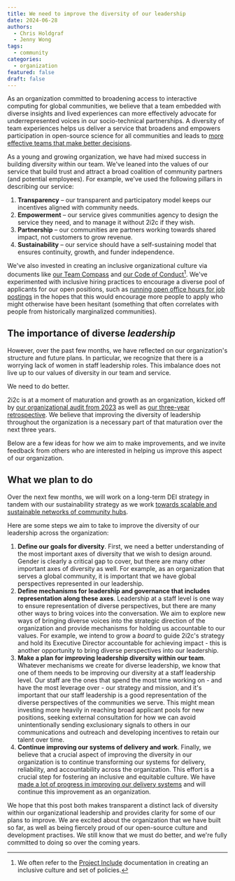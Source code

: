 ```yaml
---
title: We need to improve the diversity of our leadership
date: 2024-06-28
authors:
  - Chris Holdgraf
  - Jenny Wong
tags:
  - community
categories:
  - organization
featured: false
draft: false
---
```


As an organization committed to broadening access to interactive computing for global communities, we believe that a team embedded with diverse insights and lived experiences can more effectively advocate for underrepresented voices in our socio-technical partnerships.
A diversity of team experiences helps us deliver a service that broadens and empowers participation in open-source science for all communities and leads to [more effective teams that make better decisions](https://hbr.org/2016/11/why-diverse-teams-are-smarter).

As a young and growing organization, we have had mixed success in building diversity within our team.
We've leaned into the values of our service that build trust and attract a broad coalition of community partners (and potential employees).
For example, we've used the following pillars in describing our service:

1. **Transparency** – our transparent and participatory model keeps our incentives aligned with community needs.
1. **Empowerment** – our service gives communities agency to design the service they need, and to manage it without 2i2c if they wish.
1. **Partnership** – our communities are partners working towards shared impact, not customers to grow revenue.
1. **Sustainability** – our service should have a self-sustaining model that ensures continuity, growth, and funder independence.

We've also invested in creating an inclusive organizational culture via documents like [our Team Compass](https://compass.2i2c.org) and [our Code of Conduct](https://compass.2i2c.org/code-of-conduct/)[^include]. We've experimented with inclusive hiring practices to encourage a diverse pool of applicants for our open positions, such as [running open office hours for job postings](https://2i2c.org/blog/2022/product-community-lead-drop-in-notes/) in the hopes that this would encourage more people to apply who might otherwise have been hesitant (something that often correlates with people from historically marginalized communities).

[^include]: We often refer to the [Project Include](https://projectinclude.org) documentation in creating an inclusive culture and set of policies. 

## The importance of diverse _leadership_

However, over the past few months, we have reflected on our organization's structure and future plans. In particular, we recognize that there is a worrying lack of women in staff leadership roles. This imbalance does not live up to our values of diversity in our team and service.

We need to do better.

2i2c is at a moment of maturation and growth as an organization, kicked off by [our organizational audit from 2023](../2023/organizational-report/index.md) as well as [our three-year retrospective](../report-czi/index.md).
We believe that improving the diversity of leadership throughout the organization is a necessary part of that maturation over the next three years.

Below are a few ideas for how we aim to make improvements, and we invite feedback from others who are interested in helping us improve this aspect of our organization.

## What we plan to do

Over the next few months, we will work on a long-term DEI strategy in tandem with our sustainability strategy as we work [towards scalable and sustainable networks of community hubs](../funding-community-networks/index.md).

Here are some steps we aim to take to improve the diversity of our leadership across the organization:

1. **Define our goals for diversity**. First, we need a better understanding of the most important axes of diversity that we wish to design around. Gender is clearly a critical gap to cover, but there are many other important axes of diversity as well. For example, as an organization that serves a global community, it is important that we have global perspectives represented in our leadership.
2. **Define mechanisms for leadership and governance that includes representation along these axes**. Leadership at a staff level is one way to ensure representation of diverse perspectives, but there are many other ways to bring voices into the conversation. We aim to explore new ways of bringing diverse voices into the strategic direction of the organization and provide mechanisms for holding us accountable to our values. For example, we intend to grow a _board_ to guide 2i2c's strategy and hold its Executive Director accountable for achieving impact - this is another opportunity to bring diverse perspectives into our leadership.
3. **Make a plan for improving leadership diversity within our team**. Whatever mechanisms we create for diverse leadership, we know that one of them needs to be improving our diversity at a staff leadership level. Our staff are the ones that spend the most time working on - and have the most leverage over - our strategy and mission, and it's important that our staff leadership is a good representation of the diverse perspectives of the communities we serve. This might mean investing more heavily in reaching broad applicant pools for new positions, seeking external consultation for how we can avoid unintentionally sending exclusionary signals to others in our communications and outreach and developing incentives to retain our talent over time.
4. **Continue improving our systems of delivery and work**. Finally, we believe that a crucial aspect of improving the diversity in our organization is to continue transforming our systems for delivery, reliability, and accountability across the organization. This effort is a crucial step for fostering an inclusive and equitable culture. We have [made a lot of progress in improving our delivery systems](../delivery-improvements/index.md) and will continue this improvement as an organization.

We hope that this post both makes transparent a distinct lack of diversity within our organizational leadership and provides clarity for some of our plans to improve.
We are excited about the organization that we have built so far, as well as being fiercely proud of our open-source culture and development practises.
We still know that we must do better, and we're fully committed to doing so over the coming years.
